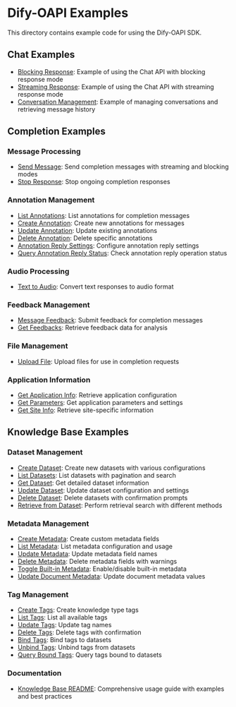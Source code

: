 # Dify-OAPI Examples

This directory contains example code for using the Dify-OAPI SDK.

## Chat Examples
- [Blocking Response](./chat/blocking_response.py): Example of using the Chat API with blocking response mode
- [Streaming Response](./chat/streaming_response.py): Example of using the Chat API with streaming response mode
- [Conversation Management](./chat/conversation_management.py): Example of managing conversations and retrieving message history

## Completion Examples

### Message Processing
- [Send Message](./completion/completion/send_message.py): Send completion messages with streaming and blocking modes
- [Stop Response](./completion/completion/stop_response.py): Stop ongoing completion responses

### Annotation Management
- [List Annotations](./completion/annotation/list_annotations.py): List annotations for completion messages
- [Create Annotation](./completion/annotation/create_annotation.py): Create new annotations for messages
- [Update Annotation](./completion/annotation/update_annotation.py): Update existing annotations
- [Delete Annotation](./completion/annotation/delete_annotation.py): Delete specific annotations
- [Annotation Reply Settings](./completion/annotation/annotation_reply_settings.py): Configure annotation reply settings
- [Query Annotation Reply Status](./completion/annotation/query_annotation_reply_status.py): Check annotation reply operation status

### Audio Processing
- [Text to Audio](./completion/audio/text_to_audio.py): Convert text responses to audio format

### Feedback Management
- [Message Feedback](./completion/feedback/message_feedback.py): Submit feedback for completion messages
- [Get Feedbacks](./completion/feedback/get_feedbacks.py): Retrieve feedback data for analysis

### File Management
- [Upload File](./completion/file/upload_file.py): Upload files for use in completion requests

### Application Information
- [Get Application Info](./completion/info/get_info.py): Retrieve application configuration
- [Get Parameters](./completion/info/get_parameters.py): Get application parameters and settings
- [Get Site Info](./completion/info/get_site.py): Retrieve site-specific information

## Knowledge Base Examples

### Dataset Management
- [Create Dataset](./knowledge/dataset/create.py): Create new datasets with various configurations
- [List Datasets](./knowledge/dataset/list.py): List datasets with pagination and search
- [Get Dataset](./knowledge/dataset/get.py): Get detailed dataset information
- [Update Dataset](./knowledge/dataset/update.py): Update dataset configuration and settings
- [Delete Dataset](./knowledge/dataset/delete.py): Delete datasets with confirmation prompts
- [Retrieve from Dataset](./knowledge/dataset/retrieve.py): Perform retrieval search with different methods

### Metadata Management
- [Create Metadata](./knowledge/metadata/create.py): Create custom metadata fields
- [List Metadata](./knowledge/metadata/list.py): List metadata configuration and usage
- [Update Metadata](./knowledge/metadata/update.py): Update metadata field names
- [Delete Metadata](./knowledge/metadata/delete.py): Delete metadata fields with warnings
- [Toggle Built-in Metadata](./knowledge/metadata/toggle_builtin.py): Enable/disable built-in metadata
- [Update Document Metadata](./knowledge/metadata/update_document.py): Update document metadata values

### Tag Management
- [Create Tags](./knowledge/tag/create.py): Create knowledge type tags
- [List Tags](./knowledge/tag/list.py): List all available tags
- [Update Tags](./knowledge/tag/update.py): Update tag names
- [Delete Tags](./knowledge/tag/delete.py): Delete tags with confirmation
- [Bind Tags](./knowledge/tag/bind.py): Bind tags to datasets
- [Unbind Tags](./knowledge/tag/unbind.py): Unbind tags from datasets
- [Query Bound Tags](./knowledge/tag/query_bound.py): Query tags bound to datasets

### Documentation
- [Knowledge Base README](./knowledge/README.md): Comprehensive usage guide with examples and best practices
